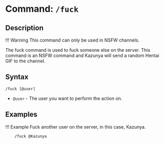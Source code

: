 # **Command:** `/fuck`

## **Description**
    
!!! Warning
    This command can only be used in NSFW channels. 

The fuck command is used to fuck someone else on the server. This command is an NSFW command and Kazunya will send a random Hentai GIF to the channel.

## **Syntax**

    /fuck [@user]

- `@user` - The user you want to perform the action on.

## **Examples**

!!! Example
    Fuck another user on the server, in this case, Kazunya.

        /fuck @Kazunya